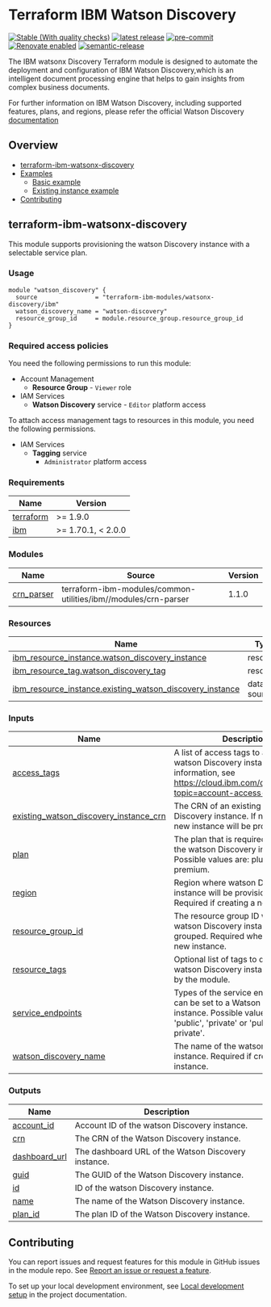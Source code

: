 <!-- Update this title with a descriptive name. Use sentence case. -->
# Terraform IBM Watson Discovery

<!--
Update status and "latest release" badges:
  1. For the status options, see https://terraform-ibm-modules.github.io/documentation/#/badge-status
  2. Update the "latest release" badge to point to the correct module's repo. Replace "terraform-ibm-module-template" in two places.
-->
[![Stable (With quality checks)](https://img.shields.io/badge/Status-Stable%20(With%20quality%20checks)-green)](https://terraform-ibm-modules.github.io/documentation/#/badge-status)
[![latest release](https://img.shields.io/github/v/release/terraform-ibm-modules/terraform-ibm-watsonx-discovery?logo=GitHub&sort=semver)](https://github.com/terraform-ibm-modules/terraform-ibm-watsonx-discovery/releases/latest)
[![pre-commit](https://img.shields.io/badge/pre--commit-enabled-brightgreen?logo=pre-commit&logoColor=white)](https://github.com/pre-commit/pre-commit)
[![Renovate enabled](https://img.shields.io/badge/renovate-enabled-brightgreen.svg)](https://renovatebot.com/)
[![semantic-release](https://img.shields.io/badge/%20%20%F0%9F%93%A6%F0%9F%9A%80-semantic--release-e10079.svg)](https://github.com/semantic-release/semantic-release)

<!--
Add a description of modules in this repo.
Expand on the repo short description in the .github/settings.yml file.

For information, see "Module names and descriptions" at
https://terraform-ibm-modules.github.io/documentation/#/implementation-guidelines?id=module-names-and-descriptions
-->
The IBM watsonx Discovery Terraform module is designed to automate the deployment and configuration of IBM Watson Discovery,which is an intelligent document processing engine that helps to gain insights from complex business documents.

For further information on IBM Watson Discovery, including supported features, plans, and regions, please refer the official Watson Discovery [documentation](https://cloud.ibm.com/docs/discovery-data?topic=discovery-data-about)

<!-- The following content is automatically populated by the pre-commit hook -->
<!-- BEGIN OVERVIEW HOOK -->
## Overview
* [terraform-ibm-watsonx-discovery](#terraform-ibm-watsonx-discovery)
* [Examples](./examples)
    * [Basic example](./examples/basic)
    * [Existing instance example](./examples/existing-instance)
* [Contributing](#contributing)
<!-- END OVERVIEW HOOK -->


<!--
If this repo contains any reference architectures, uncomment the heading below and link to them.
(Usually in the `/reference-architectures` directory.)
See "Reference architecture" in the public documentation at
https://terraform-ibm-modules.github.io/documentation/#/implementation-guidelines?id=reference-architecture
-->
<!-- ## Reference architectures -->


<!-- Replace this heading with the name of the root level module (the repo name) -->
## terraform-ibm-watsonx-discovery

This module supports provisioning the watson Discovery instance with a selectable service plan.

### Usage

<!--
Add an example of the use of the module in the following code block.

Use real values instead of "var.<var_name>" or other placeholder values
unless real values don't help users know what to change.
-->

```hcl
module "watson_discovery" {
  source                = "terraform-ibm-modules/watsonx-discovery/ibm"
  watson_discovery_name = "watson-discovery"
  resource_group_id     = module.resource_group.resource_group_id
}

```

### Required access policies

<!-- PERMISSIONS REQUIRED TO RUN MODULE
If this module requires permissions, uncomment the following block and update
the sample permissions, following the format.
Replace the 'Sample IBM Cloud' service and roles with applicable values.
The required information can usually be found in the services official
IBM Cloud documentation.
To view all available service permissions, you can go in the
console at Manage > Access (IAM) > Access groups and click into an existing group
(or create a new one) and in the 'Access' tab click 'Assign access'.
-->

You need the following permissions to run this module:

* Account Management
  * **Resource Group**
        - `Viewer` role
* IAM Services
  * **Watson Discovery** service
        - `Editor` platform access

To attach access management tags to resources in this module, you need the following permissions.

- IAM Services
    - **Tagging** service
        - `Administrator` platform access

<!-- NO PERMISSIONS FOR MODULE
If no permissions are required for the module, uncomment the following
statement instead the previous block.
-->

<!-- No permissions are needed to run this module.-->


<!-- The following content is automatically populated by the pre-commit hook -->
<!-- BEGINNING OF PRE-COMMIT-TERRAFORM DOCS HOOK -->
### Requirements

| Name | Version |
|------|---------|
| <a name="requirement_terraform"></a> [terraform](#requirement\_terraform) | >= 1.9.0 |
| <a name="requirement_ibm"></a> [ibm](#requirement\_ibm) | >= 1.70.1, < 2.0.0 |

### Modules

| Name | Source | Version |
|------|--------|---------|
| <a name="module_crn_parser"></a> [crn\_parser](#module\_crn\_parser) | terraform-ibm-modules/common-utilities/ibm//modules/crn-parser | 1.1.0 |

### Resources

| Name | Type |
|------|------|
| [ibm_resource_instance.watson_discovery_instance](https://registry.terraform.io/providers/IBM-Cloud/ibm/latest/docs/resources/resource_instance) | resource |
| [ibm_resource_tag.watson_discovery_tag](https://registry.terraform.io/providers/IBM-Cloud/ibm/latest/docs/resources/resource_tag) | resource |
| [ibm_resource_instance.existing_watson_discovery_instance](https://registry.terraform.io/providers/IBM-Cloud/ibm/latest/docs/data-sources/resource_instance) | data source |

### Inputs

| Name | Description | Type | Default | Required |
|------|-------------|------|---------|:--------:|
| <a name="input_access_tags"></a> [access\_tags](#input\_access\_tags) | A list of access tags to apply to the watson Discovery instance. For more information, see https://cloud.ibm.com/docs/account?topic=account-access-tags-tutorial. | `list(string)` | `[]` | no |
| <a name="input_existing_watson_discovery_instance_crn"></a> [existing\_watson\_discovery\_instance\_crn](#input\_existing\_watson\_discovery\_instance\_crn) | The CRN of an existing watson Discovery instance. If not provided, a new instance will be provisioned. | `string` | `null` | no |
| <a name="input_plan"></a> [plan](#input\_plan) | The plan that is required to provision the watson Discovery instance. Possible values are: plus, enterprise, premium. | `string` | `"plus"` | no |
| <a name="input_region"></a> [region](#input\_region) | Region where watson Discovery instance will be provisioned. Required if creating a new instance. | `string` | `"us-south"` | no |
| <a name="input_resource_group_id"></a> [resource\_group\_id](#input\_resource\_group\_id) | The resource group ID where the watson Discovery instance will be grouped. Required when creating a new instance. | `string` | `null` | no |
| <a name="input_resource_tags"></a> [resource\_tags](#input\_resource\_tags) | Optional list of tags to describe the watson Discovery instance created by the module. | `list(string)` | `[]` | no |
| <a name="input_service_endpoints"></a> [service\_endpoints](#input\_service\_endpoints) | Types of the service endpoints that can be set to a Watson Discovery instance. Possible values are : 'public', 'private' or 'public-and-private'. | `string` | `"public-and-private"` | no |
| <a name="input_watson_discovery_name"></a> [watson\_discovery\_name](#input\_watson\_discovery\_name) | The name of the watson Discovery instance. Required if creating a new instance. | `string` | `null` | no |

### Outputs

| Name | Description |
|------|-------------|
| <a name="output_account_id"></a> [account\_id](#output\_account\_id) | Account ID of the watson Discovery instance. |
| <a name="output_crn"></a> [crn](#output\_crn) | The CRN of the Watson Discovery instance. |
| <a name="output_dashboard_url"></a> [dashboard\_url](#output\_dashboard\_url) | The dashboard URL of the Watson Discovery instance. |
| <a name="output_guid"></a> [guid](#output\_guid) | The GUID of the Watson Discovery instance. |
| <a name="output_id"></a> [id](#output\_id) | ID of the watson Discovery instance. |
| <a name="output_name"></a> [name](#output\_name) | The name of the Watson Discovery instance. |
| <a name="output_plan_id"></a> [plan\_id](#output\_plan\_id) | The plan ID of the Watson Discovery instance. |
<!-- END OF PRE-COMMIT-TERRAFORM DOCS HOOK -->

<!-- Leave this section as is so that your module has a link to local development environment set-up steps for contributors to follow -->
## Contributing

You can report issues and request features for this module in GitHub issues in the module repo. See [Report an issue or request a feature](https://github.com/terraform-ibm-modules/.github/blob/main/.github/SUPPORT.md).

To set up your local development environment, see [Local development setup](https://terraform-ibm-modules.github.io/documentation/#/local-dev-setup) in the project documentation.
